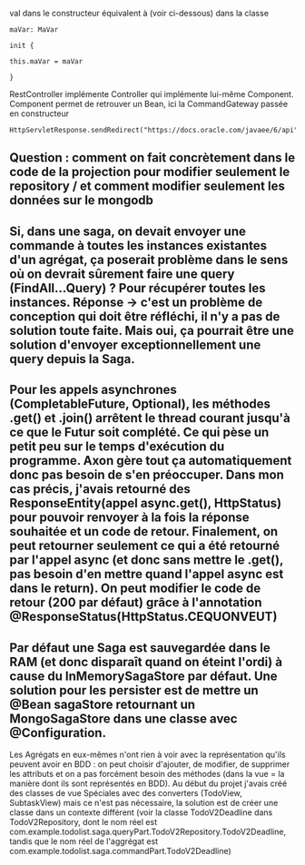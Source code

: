 val dans le constructeur équivalent à (voir ci-dessous) dans la classe 

    maVar: MaVar

    init {

    this.maVar = maVar 

    }

RestController implémente Controller qui implémente lui-même Component. Component permet de retrouver un Bean, ici la CommandGateway passée en constructeur

    HttpServletResponse.sendRedirect("https://docs.oracle.com/javaee/6/api")

Question : comment on fait concrètement dans le code de la projection pour modifier seulement
le repository / et comment modifier seulement les données sur le mongodb
---
Si, dans une saga, on devait envoyer une commande à toutes les instances existantes d'un agrégat,
ça poserait problème dans le sens où on devrait sûrement faire une query (FindAll...Query) ? Pour récupérer toutes les instances.
Réponse -> c'est un problème de conception qui doit être réfléchi, il n'y a pas de solution toute faite.
Mais oui, ça pourrait être une solution d'envoyer exceptionnellement une query depuis la Saga.
---
Pour les appels asynchrones (CompletableFuture, Optional), les méthodes .get() et .join() arrêtent le thread courant
jusqu'à ce que le Futur soit complété. Ce qui pèse un petit peu sur le temps d'exécution du programme.
Axon gère tout ça automatiquement donc pas besoin de s'en préoccuper.
Dans mon cas précis, j'avais retourné des ResponseEntity(appel async.get(), HttpStatus) pour pouvoir renvoyer à la fois la réponse souhaitée
et un code de retour. Finalement, on peut retourner seulement ce qui a été retourné par
l'appel async (et donc sans mettre le .get(), pas besoin d'en mettre quand l'appel async est dans le return).
On peut modifier le code de retour (200 par défaut) grâce à l'annotation @ResponseStatus(HttpStatus.CEQUONVEUT)
---
Par défaut une Saga est sauvegardée dans le RAM (et donc disparaît quand on éteint l'ordi) à cause du InMemorySagaStore par défaut.
Une solution pour les persister est de mettre un @Bean sagaStore retournant un MongoSagaStore dans une classe avec @Configuration.
---
Les Agrégats en eux-mêmes n'ont rien à voir avec la représentation qu'ils peuvent avoir en BDD : on peut choisir d'ajouter, de modifier, de supprimer
les attributs et on a pas forcément besoin des méthodes (dans la vue = la manière dont ils sont représentés en BDD).
Au début du projet j'avais créé des classes de vue Spéciales avec des converters (TodoView, SubtaskView) mais ce n'est pas nécessaire,
la solution est de créer une classe dans un contexte différent (voir la classe TodoV2Deadline dans TodoV2Repository, dont le nom réel est 
com.example.todolist.saga.queryPart.TodoV2Repository.TodoV2Deadline, tandis que le nom réel de l'aggrégat est com.example.todolist.saga.commandPart.TodoV2Deadline)